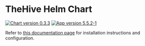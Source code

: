 # TheHive Helm Chart

[![Chart version 0.3.3](https://img.shields.io/badge/Chart_version-0.3.3-blue.svg?logo=helm)](https://github.com/StrangeBeeCorp/helm-charts/releases/tag/thehive-0.3.3) [![App version 5.5.2-1](https://img.shields.io/badge/App_version-5.5.2--1-blue)](https://docs.strangebee.com/thehive/release-notes/release-notes-5.5/)

Refer to [this documentation page](https://docs.strangebee.com/thehive/installation/kubernetes/) for installation instructions and configuration.

